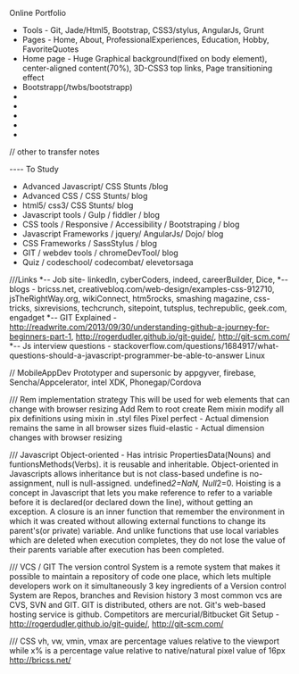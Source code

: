 

Online Portfolio
- Tools - Git, Jade/Html5, Bootstrap, CSS3/stylus, AngularJs, Grunt
- Pages - Home, About, ProfessionalExperiences, Education, Hobby, FavoriteQuotes
- Home page - Huge Graphical background(fixed on body element), center-aligned content(70%), 3D-CSS3 top links, Page transitioning effect
- Bootstrapp(/twbs/bootstrapp)
-
-
-
-
-
// other to transfer notes

---- To Study
- Advanced Javascript/ CSS Stunts /blog
- Advanced CSS / CSS Stunts/ blog
- html5/ css3/ CSS Stunts/ blog
- Javascript tools / Gulp / fiddler / blog
- CSS tools / Responsive / Accessibility  / Bootstraping / blog
- Javascript Frameworks / jquery/ AngularJs/ Dojo/ blog
- CSS Frameworks / SassStylus / blog
- GIT / webdev tools / chromeDevTool/ blog
- Quiz / codeschool/ codecombat/ elevetorsaga

///Links
*-- Job site- linkedIn, cyberCoders, indeed, careerBuilder, Dice, 
*-- blogs - bricss.net, creativebloq.com/web-design/examples-css-912710, jsTheRightWay.org, wikiConnect, htm5rocks, smashing magazine, css-tricks, sixrevisions, techcrunch, sitepoint, tutsplus, techrepublic, geek.com, engadget
*-- GIT Explained - http://readwrite.com/2013/09/30/understanding-github-a-journey-for-beginners-part-1, http://rogerdudler.github.io/git-guide/, http://git-scm.com/
*-- Js interview questions - stackoverflow.com/questions/1684917/what-questions-should-a-javascript-programmer-be-able-to-answer
Linux

// MobileAppDev
Prototyper and supersonic by appgyver, firebase, Sencha/Appcelerator, intel XDK, Phonegap/Cordova

///
Rem implementation strategy
This will be used for web elements that can change with browser resizing
Add Rem to root
create Rem mixin
modify all pix definitions using mixin in .styl files
Pixel perfect - Actual dimension remains the same in all browser sizes
fluid-elastic - Actual dimension changes with browser resizing


///
Javascript
Object-oriented - Has intrisic PropertiesData(Nouns) and funtionsMethods(Verbs). it is reusable and inheritable.
Object-oriented in Javascripts allows inheritance but is not class-based
undefine is no-assignment, null is null-assigned.
undefined*2=NaN, Null*2=0.
Hoisting is a concept in Javascript that lets you make reference to refer to a variable before it is declared(or declared down the line), without getting an exception.
A closure is an inner function that remember the environment in which it was created without allowing external functions to change its parent's(or private) variable. And unlike functions that use local variables which are deleted when execution completes, they do not lose the value of their parents variable after execution has been completed.

///
VCS / GIT
The version control System is a remote system that makes it possible to maintain a repository of code one place, which lets multiple developers work on it simultaneously
3 key ingredients of a Version control System are Repos, branches and Revision history
3 most common vcs are CVS, SVN and GIT. GIT is distributed, others are not.
Git's web-based hosting service is github. Competitors are mercurial/Bitbucket
Git Setup - http://rogerdudler.github.io/git-guide/, http://git-scm.com/


///
CSS
vh, vw, vmin, vmax are percentage values relative to the viewport while x% is a percentage value relative to native/natural pixel value of 16px
http://bricss.net/
